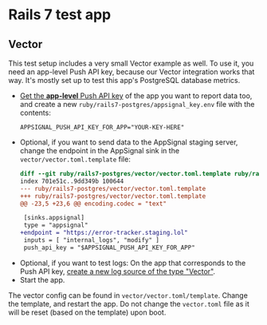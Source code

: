 # Rails 7 test app

## Vector

This test setup includes a very small Vector example as well. To use it, you need an app-level Push API key, because our Vector integration works that way. It's mostly set up to test this app's PostgreSQL database metrics.

- [Get the __app-level__ Push API key](https://appsignal.com/redirect-to/app?to=info) of the app you want to report data too, and create a new `ruby/rails7-postgres/appsignal_key.env` file with the contents:
  ```
  APPSIGNAL_PUSH_API_KEY_FOR_APP="YOUR-KEY-HERE"
  ```
- Optional, if you want to send data to the AppSignal staging server, change the endpoint in the AppSignal sink in the `vector/vector.toml.template` file:
  ```diff
  diff --git ruby/rails7-postgres/vector/vector.toml.template ruby/rails7-postgres/vector/vector.toml.template
  index 701e51c..9dd349b 100644
  --- ruby/rails7-postgres/vector/vector.toml.template
  +++ ruby/rails7-postgres/vector/vector.toml.template
  @@ -23,5 +23,6 @@ encoding.codec = "text"

   [sinks.appsignal]
   type = "appsignal"
  +endpoint = "https://error-tracker.staging.lol"
   inputs = [ "internal_logs", "modify" ]
   push_api_key = "$APPSIGNAL_PUSH_API_KEY_FOR_APP"
  ```
- Optional, if you want to test logs: On the app that corresponds to the Push API key, [create a new log source of the type "Vector"](https://appsignal.com/redirect-to/app?to=logs/sources&overlay=logSourceFormOverlay&name=vector&fmt=PLAINTEXT&type=vector).
- Start the app.

The vector config can be found in `vector/vector.toml/template`. Change the template, and restart the app. Do not change the `vector.toml` file as it will be reset (based on the template) upon boot.
